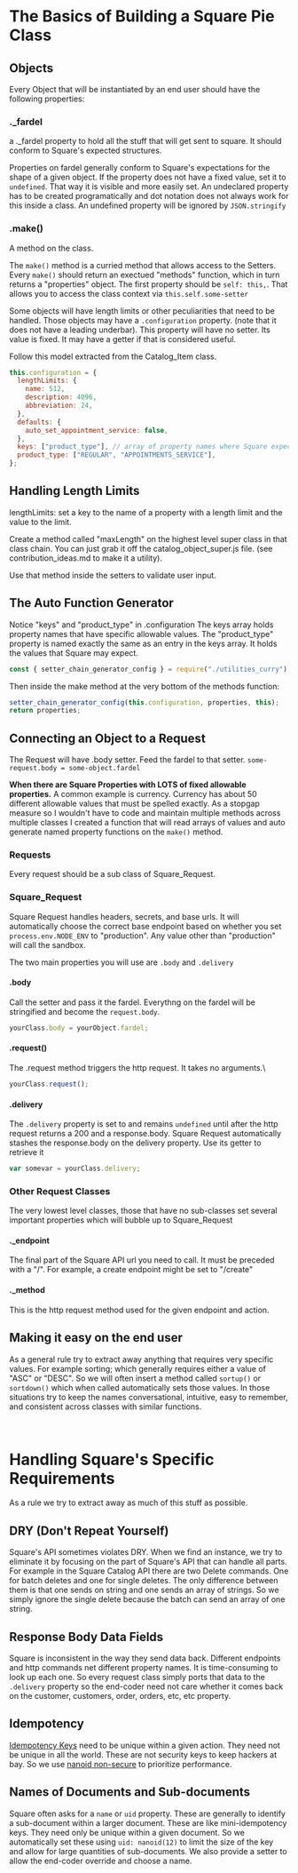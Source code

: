# The Basics of Building a Square Pie Class

## Objects

Every Object that will be instantiated by an end user should have the following properties:

### **.\_fardel**

a .\_fardel property to hold all the stuff that will get sent to square. It should conform to Square's expected structures.

Properties on fardel generally conform to Square's expectations for the shape of a given object. If the property does not have a fixed
value, set it to `undefined`. That way it is visible and more easily set. An undeclared property has to be created programatically and
dot notation does not always work for this inside a class. An undefined property will be ignored by `JSON.stringify`

### **.make()**

A method on the class.

The `make()` method is a curried method that allows access to the Setters. Every `make()` should return an exectued "methods" function,
which in turn returns a "properties" object. The first property should be `self: this,`. That allows you to access the class context via
`this.self.some-setter`

Some objects will have length limits or other peculiarities that need to be handled. Those objects may have a `.configuration` property.
(note that it does not have a leading underbar). This property will have no setter. Its value is fixed. It may have a getter if that is
considered useful.

Follow this model extracted from the Catalog_Item class.

```js
this.configuration = {
  lengthLimits: {
    name: 512,
    description: 4096,
    abbreviation: 24,
  },
  defaults: {
    auto_set_appointment_service: false,
  },
  keys: ["product_type"], // array of property names where Square expects specific values
  product_type: ["REGULAR", "APPOINTMENTS_SERVICE"],
};
```

## Handling Length Limits

lengthLimits: set a key to the name of a property with a length limit and the value to the limit.

Create a method called "maxLength" on the highest level super class in that class chain. You can just grab it off the
catalog_object_super.js file. (see contribution_ideas.md to make it a utility).

Use that method inside the setters to validate user input.

## The Auto Function Generator

Notice "keys" and "product_type" in .configuration
The keys array holds property names that have specific allowable values.
The "product_type" property is named exactly the same as an entry in the keys array. It holds the values that Square may expect.

```js
const { setter_chain_generator_config } = require("./utilities_curry");
```

Then inside the make method at the very bottom of the methods function:

```js
setter_chain_generator_config(this.configuration, properties, this);
return properties;
```

## Connecting an Object to a Request

The Request will have .body setter. Feed the fardel to that setter.
`some-request.body = some-object.fardel`

**When there are Square Properties with LOTS of fixed allowable properties.**
A common example is currency. Currency has about 50 different allowable values that must be spelled exactly. As a stopgap measure
so I wouldn't have to code and maintain multiple methods across multiple classes I created a function that will read arrays of values
and auto generate named property functions on the `make()` method.

### Requests

Every request should be a sub class of Square_Request.

### Square_Request

Square Request handles headers, secrets, and base urls. It will automatically choose the correct base endpoint based on
whether you set `process.env.NODE_ENV` to "production". Any value other than "production" will call the sandbox.

The two main properties you will use are `.body` and `.delivery`

#### **.body**

Call the setter and pass it the fardel. Everythng on the fardel will be stringified and become the `request.body`.

```js
yourClass.body = yourObject.fardel;
```

#### **.request()**

The .request method triggers the http request. It takes no arguments.\

```js
yourClass.request();
```

#### **.delivery**

The `.delivery` property is set to and remains `undefined` until after the http request returns a 200 and a response.body.
Square Request automatically stashes the response.body on the delivery property. Use its getter to retrieve it

```js
var somevar = yourClass.delivery;
```

### Other Request Classes

The very lowest level classes, those that have no sub-classes set several important properties which will bubble up
to Square_Request

#### **.\_endpoint**

The final part of the Square API url you need to call. It must be preceded with a "/". For example, a create endpoint might be set to "/create"

#### **.\_method**

This is the http request method used for the given endpoint and action.

## Making it easy on the end user

As a general rule try to extract away anything that requires very specific values. For example sorting; which
generally requires either a value of "ASC" or "DESC". So we will often insert a method called
`sortup()` or `sortdown()` which when called automatically sets those values. In those situations try to keep
the names conversational, intuitive, easy to remember, and consistent across classes with similar functions.

<br/>

# Handling Square's Specific Requirements

As a rule we try to extract away as much of this stuff as possible.

## DRY (Don't Repeat Yourself)

Square's API sometimes violates DRY. When we find an instance, we try to eliminate it by focusing on
the part of Square's API that can handle all parts. For example in the Square Catalog API there are two Delete commands. One for batch deletes and one for single deletes.
The only difference between them is that one sends on string and one sends an array of strings. So we simply ignore the single delete because the batch can send an array of one string.

## Response Body Data Fields

Square is inconsistent in the way they send data back. Different endpoints and http commands net different property names. It is time-consuming to look up each one. So every request
class simply ports that data to the `.delivery` property so the end-coder need not care whether it comes back on the customer, customers, order, orders, etc, etc property.

## Idempotency

[Idempotency Keys](https://developer.squareup.com/docs/working-with-apis/idempotency) need to be unique within a given action. They need not be unique in all the world. These are not security keys to keep hackers at bay.
So we use [nanoid non-secure](https://github.com/ai/nanoid#non-secure) to prioritize performance.

## Names of Documents and Sub-documents

Square often asks for a `name` or `uid` property. These are generally to identify a sub-document within a larger document. These are like mini-idempotency keys. They need only be unique within
a given document. So we automatically set these using `uid: nanoid(12)` to limit the size of the key and allow for large quantities of sub-documents. We also provide a setter to allow the end-coder
override and choose a name.
